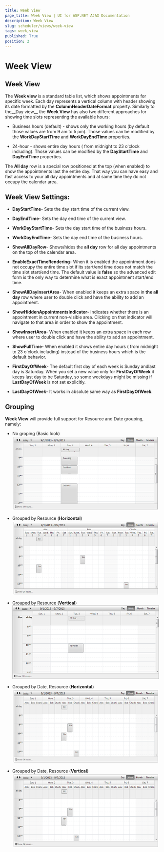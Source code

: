 ```yaml
---
title: Week View
page_title: Week View | UI for ASP.NET AJAX Documentation
description: Week View
slug: scheduler/views/week-view
tags: week,view
published: True
position: 2
---
```


# Week View



## Week View

The __Week view__ is a standard table list, which shows appointments for specific week. Each day represents a vertical column with header showing its date formatted by the __ColumnHeaderDateFormat__ property. Similarly to the__Day view__ the __Week View__ has also two different approaches for showing time slots representing the available hours:

* Business hours (default) - shows only the working hours (by default those values are from 9 am to 5 pm). Those values can be modified by the __WorkDayStartTime__ and __WorkDayEndTime__ properties.

* 24-hour - shows entire day hours ( from midnight to 23 o'clock including). Those values can be modified by the __DayStartTime__ and __DayEndTime__ properties.

The __All day__ row is a special row positioned at the top (when enabled) to show the appointments last the entire day. That way you can have easy and fast access to your all day appointments and at same time they do not occupy the calendar area.

## Week View Settings:

* __DayStartTime__- Sets the day start time of the current view.

* __DayEndTime__- Sets the day end time of the current view.

* __WorkDayStartTime__- Sets the day start time of the business hours.

* __WorkDayEndTime__- Sets the day end time of the business hours.

* __ShowAllDayRow__- Shows/hides the __all day__ row for all day appointments on the top of the calendar area.

* __EnableExactTimeRendering__- When it is enabled the appointment does not occupy the entire time slot if its start/end time does not match the time slot start/end time. The default value is __false__ so the advanced edit form is the only way to determine what is exact appointment start/end time.

* __ShowAllDayInsertArea__- When enabled it keeps an extra space in __the all day__ row where user to double click and have the ability to add an appointment.

* __ShowHiddenAppointmentsIndicator__- Indicates whether there is an appointment in current non-visible area. Clicking on that indicator will navigate to that area in order to show the appointment.

* __ShowInsertArea__- When enabled it keeps an extra space in each row where user to double click and have the ability to add an appointment.

* __ShowFullTime__- When enabled it shows entire day hours ( from midnight to 23 o'clock including) instead of the business hours which is the default behavior.

* __FirstDayOfWeek__- The default first day of each week is Sunday andlast day is Saturday. When you set a new value only for __FirstDayOfWeek__ it keeps last day to be Saturday, so some weekdays might be missing if __LastDayOfWeek__ is not set explicitly.

* __LastDayOfWeek__- It works in absolute same way as __FirstDayOfWeek__.

## Grouping

__Week View__ will provide full support for Resource and Date grouping, namely:

* No groping (Basic look)![scheduler-views-weekview-nogrouping](images/scheduler-views-weekview-nogrouping.png)

* Grouped by Resource (__Horizontal__)![scheduler-views-weekview-horizontalgroupingbyresource](images/scheduler-views-weekview-horizontalgroupingbyresource.png)

* Grouped by Resource (__Vertical__)![scheduler-views-weekview-verticalgroupingbyresource](images/scheduler-views-weekview-verticalgroupingbyresource.png)

* Grouped by Date, Resource (__Horizontal__)![scheduler-views-weekview-horizontalgroupingbyresourceanddate](images/scheduler-views-weekview-horizontalgroupingbyresourceanddate.png)

* Grouped by Date, Resource (__Vertical__)![scheduler-views-weekview-horizontalgroupingbyresourceanddate](images/scheduler-views-weekview-horizontalgroupingbyresourceanddate.png)
